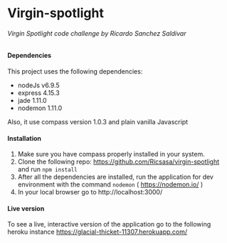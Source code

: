 # Virgin-spotlight
###### Virgin Spotlight code challenge by Ricardo Sanchez Saldivar
#### Dependencies
This project uses the following dependencies: 
* nodeJs v6.9.5
* express 4.15.3
* jade 1.11.0
* nodemon 1.11.0

Also, it use compass version 1.0.3 and plain vanilla Javascript

#### Installation

1. Make sure you have compass properly installed in your system.
2. Clone the following repo: https://github.com/Ricsasa/virgin-spotlight and run `npm install`
3. After all the dependencies are installed, run the application for dev environment with the command `nodemon` ( https://nodemon.io/ ) 
4. In your local browser go to http://localhost:3000/

#### Live version

To see a live, interactive version of the application go to the following heroku instance https://glacial-thicket-11307.herokuapp.com/ 
